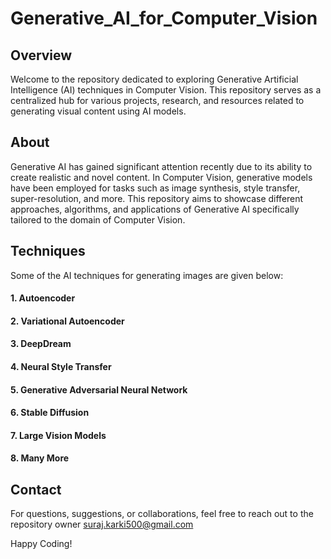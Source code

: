 # Generative_AI_for_Computer_Vision

## Overview
Welcome to the repository dedicated to exploring Generative Artificial Intelligence (AI) techniques in Computer Vision. This repository serves as a centralized hub for various projects, research, and resources related to generating visual content using AI models.

## About
Generative AI has gained significant attention recently due to its ability to create realistic and novel content. In Computer Vision, generative models have been employed for tasks such as image synthesis, style transfer, super-resolution, and more. This repository aims to showcase different approaches, algorithms, and applications of Generative AI specifically tailored to the domain of Computer Vision.

## Techniques
Some of the AI techniques for generating images are given below:
#### 1. Autoencoder
#### 2. Variational Autoencoder
#### 3. DeepDream
#### 4. Neural Style Transfer
#### 5. Generative Adversarial Neural Network
#### 6. Stable Diffusion
#### 7. Large Vision Models
#### 8. Many More

## Contact
For questions, suggestions, or collaborations, feel free to reach out to the repository owner [suraj.karki500@gmail.com](mailto:suraj.karki500@gmail.com)

Happy Coding!
